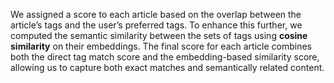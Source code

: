 We assigned a score to each article based on the overlap between the article’s tags and the user’s preferred tags. To enhance this further, we computed the semantic similarity between the sets of tags using **cosine similarity** on their embeddings. The final score for each article combines both the direct tag match score and the embedding-based similarity score, allowing us to capture both exact matches and semantically related content.
